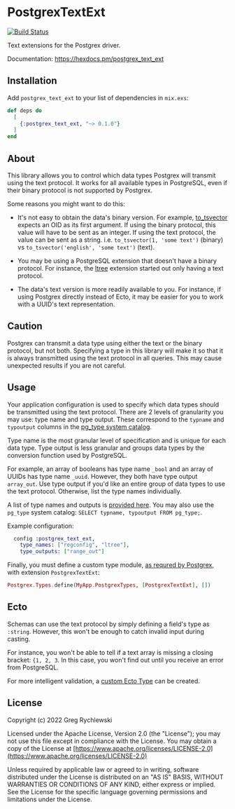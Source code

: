 # PostgrexTextExt

[![Build Status](https://github.com/greg-rychlewski/postgrex_text_ext/workflows/CI/badge.svg)](https://github.com/greg-rychlewski/postgrex_text_ext/actions)

Text extensions for the Postgrex driver.

Documentation: https://hexdocs.pm/postgrex_text_ext

## Installation

Add `postgrex_text_ext` to your list of dependencies in `mix.exs`:

```elixir
def deps do
  [
    {:postgrex_text_ext, "~> 0.1.0"}
  ]
end
```

## About

This library allows you to control which data types Postgrex will transmit using the text protocol. It works for all available types in PostgreSQL, even if their binary protocol is not supported by Postgrex.

Some reasons you might want to do this:

- It's not easy to obtain the data's binary version. For example, [to_tsvector](https://www.postgresql.org/docs/current/textsearch-controls.html) expects an OID as its first argument. If using the binary protocol, this value will have to be sent as an integer. If using the text protocol, the value can be sent as a string. i.e. `to_tsvector(1, 'some text')` (binary) vs `to_tsvector('english', 'some text')` (text).

- You may be using a PostgreSQL extension that doesn't have a binary protocol. For instance, the [ltree](https://www.postgresql.org/docs/current/ltree.html) extension started out only having a text protocol.

- The data's text version is more readily available to you. For instance, if using Postgrex directly instead of Ecto, it may be easier for you to work with a UUID's text representation.

## Caution

Postgrex can transmit a data type using either the text or the binary protocol, but not both. Specifying a type in this library will make it so that it is always transmitted using the text protocol in all queries. This may cause unexpected results if you are not careful.

## Usage

Your application configuration is used to specify which data types should be transmitted using the text protocol. There are 2 levels of granularity you may use: type name and type output. These correspond to the `typname` and `typoutput` columns in the [pg_type system catalog](https://www.postgresql.org/docs/current/catalog-pg-type.html).

Type name is the most granular level of specification and is unique for each data type. Type output is less granular and groups data types by the conversion function used by PostgreSQL.

For example, an array of booleans has type name `_bool` and an array of UUIDs has type name `_uuid`. However, they both have type output `array_out`. Use type output if you'd like an entire group of data types to use the text protocol. Otherwise, list the type names individually.

A list of type names and outputs is [provided here](pg_type.md). You may also use the `pg_type` system catalog: `SELECT typname, typoutput FROM pg_type;`. 

Example configuration:

```elixir
  config :postgrex_text_ext,
    type_names: ["regconfig", "ltree"],
    type_outputs: ["range_out"]
```

Finally, you must define a custom type module, [as requred by Postgrex](https://hexdocs.pm/postgrex/readme.html#extensions), with extension `PostgrexTextExt`:

```elixir
Postgrex.Types.define(MyApp.PostgrexTypes, [PostgrexTextExt], [])
```

## Ecto

Schemas can use the text protocol by simply defining a field's type as `:string`. However, this won't be enough to catch invalid input during casting. 

For instance, you won't be able to tell if a text array is missing a closing bracket: `{1, 2, 3`. In this case, you won't find out until you receive an error from PostgreSQL.

For more intelligent validation, a [custom Ecto Type](https://hexdocs.pm/ecto/Ecto.Type.html) can be created.

## License

Copyright (c) 2022 Greg Rychlewski

Licensed under the Apache License, Version 2.0 (the "License");
you may not use this file except in compliance with the License.
You may obtain a copy of the License at [https://www.apache.org/licenses/LICENSE-2.0](https://www.apache.org/licenses/LICENSE-2.0)

Unless required by applicable law or agreed to in writing, software
distributed under the License is distributed on an "AS IS" BASIS,
WITHOUT WARRANTIES OR CONDITIONS OF ANY KIND, either express or implied.
See the License for the specific language governing permissions and
limitations under the License.

